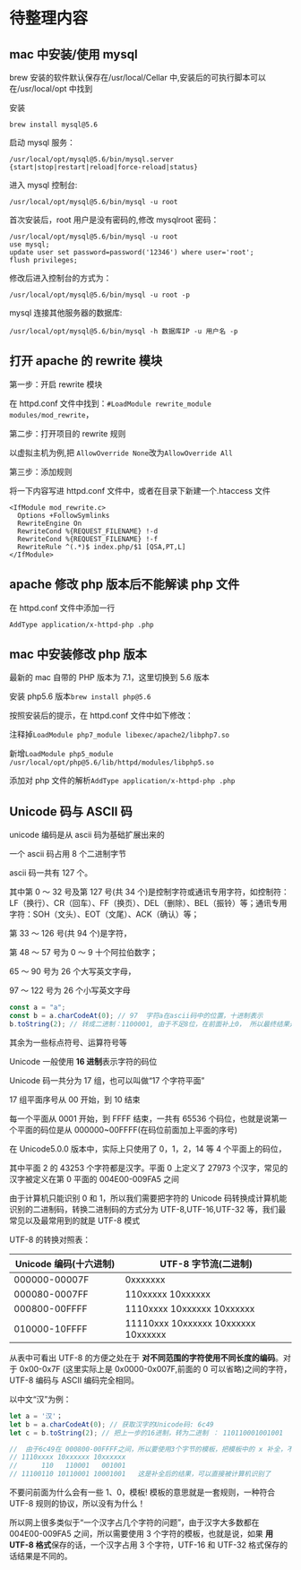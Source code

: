 # 待整理内容

## mac 中安装/使用 mysql

brew 安装的软件默认保存在/usr/local/Cellar 中,安装后的可执行脚本可以在/usr/local/opt 中找到

安装

```
brew install mysql@5.6
```

启动 mysql 服务：

```
/usr/local/opt/mysql@5.6/bin/mysql.server {start|stop|restart|reload|force-reload|status}
```

进入 mysql 控制台:

```
/usr/local/opt/mysql@5.6/bin/mysql -u root
```

首次安装后，root 用户是没有密码的,修改 mysqlroot 密码：

```
/usr/local/opt/mysql@5.6/bin/mysql -u root
use mysql;
update user set password=password('12346') where user='root';
flush privileges;
```

修改后进入控制台的方式为：

```
/usr/local/opt/mysql@5.6/bin/mysql -u root -p
```

mysql 连接其他服务器的数据库:

```
/usr/local/opt/mysql@5.6/bin/mysql -h 数据库IP -u 用户名 -p
```

## 打开 apache 的 rewrite 模块

第一步：开启 rewrite 模块

在 httpd.conf 文件中找到：`#LoadModule rewrite_module modules/mod_rewrite`，

第二步：打开项目的 rewrite 规则

以虚拟主机为例,把 `AllowOverride None`改为`AllowOverride All`

第三步：添加规则

将一下内容写进 httpd.conf 文件中，或者在目录下新建一个.htaccess 文件

```
<IfModule mod_rewrite.c>
  Options +FollowSymlinks
  RewriteEngine On
  RewriteCond %{REQUEST_FILENAME} !-d
  RewriteCond %{REQUEST_FILENAME} !-f
  RewriteRule ^(.*)$ index.php/$1 [QSA,PT,L]
</IfModule>
```

## apache 修改 php 版本后不能解读 php 文件

在 httpd.conf 文件中添加一行

```
AddType application/x-httpd-php .php
```

## mac 中安装修改 php 版本

最新的 mac 自带的 PHP 版本为 7.1，这里切换到 5.6 版本

安装 php5.6 版本`brew install php@5.6`

按照安装后的提示，在 httpd.conf 文件中如下修改：

注释掉`LoadModule php7_module libexec/apache2/libphp7.so`

新增`LoadModule php5_module /usr/local/opt/php@5.6/lib/httpd/modules/libphp5.so`

添加对 php 文件的解析`AddType application/x-httpd-php .php`

## Unicode 码与 ASCII 码

unicode 编码是从 ascii 码为基础扩展出来的

一个 ascii 码占用 8 个二进制字节

ascii 码一共有 127 个。

其中第 0 ～ 32 号及第 127 号(共 34 个)是控制字符或通讯专用字符，如控制符：LF（换行）、CR（回车）、FF（换页）、DEL（删除）、BEL（振铃）等；通讯专用字符：SOH（文头）、EOT（文尾）、ACK（确认）等；

第 33 ～ 126 号(共 94 个)是字符，

第 48 ～ 57 号为 0 ～ 9 十个阿拉伯数字；

65 ～ 90 号为 26 个大写英文字母，

97 ～ 122 号为 26 个小写英文字母

```js
const a = "a";
const b = a.charCodeAt(0); // 97  字符a在ascii码中的位置，十进制表示
b.toString(2); // 转成二进制：1100001, 由于不足8位，在前面补上0， 所以最终结果是01100001,
```

其余为一些标点符号、运算符号等

Unicode 一般使用 **16 进制**表示字符的码位

Unicode 码一共分为 17 组，也可以叫做“17 个字符平面”

17 组平面序号从 00 开始，到 10 结束

每一个平面从 0001 开始，到 FFFF 结束，一共有 65536 个码位，也就是说第一个平面的码位是从 000000~00FFFF(在码位前面加上平面的序号)

在 Unicode5.0.0 版本中，实际上只使用了 0，1，2，14 等 4 个平面上的码位，

其中平面 2 的 43253 个字符都是汉字。平面 0 上定义了 27973 个汉字，常见的汉字被定义在第 0 平面的 004E00-009FA5 之间

由于计算机只能识别 0 和 1，所以我们需要把字符的 Unicode 码转换成计算机能识别的二进制码，转换二进制码的方式分为 UTF-8,UTF-16,UTF-32 等，我们最常见以及最常用到的就是 UTF-8 模式

UTF-8 的转换对照表：

| Unicode 编码(十六进制)　 | UTF-8 字节流(二进制)                |
| ------------------------ | ----------------------------------- |
| 000000-00007F            | 0xxxxxxx                            |
| 000080-0007FF            | 110xxxxx 10xxxxxx                   |
| 000800-00FFFF            | 1110xxxx 10xxxxxx 10xxxxxx          |
| 010000-10FFFF            | 11110xxx 10xxxxxx 10xxxxxx 10xxxxxx |

从表中可看出 UTF-8 的方便之处在于 **对不同范围的字符使用不同长度的编码**。对于 0x00-0x7F (这里实际上是 0x0000-0x007F,前面的 0 可以省略)之间的字符，UTF-8 编码与 ASCII 编码完全相同。

以中文“汉”为例：

```js
let a = '汉'；
let b = a.charCodeAt(0); // 获取汉字的Unicode码: 6c49
let c = b.toString(2); // 把上一步的16进制，转为二进制 ： 110110001001001

//  由于6c49在 000800-00FFFF之间，所以要使用3个字节的模板，把模板中的 x 补全，不够的用0代替
// 1110xxxx 10xxxxxx 10xxxxxx
//      110   110001   001001
// 11100110 10110001 10001001   这是补全后的结果，可以直接被计算机识别了
```

不要问前面为什么会有一些 1、0，模板! 模板的意思就是一套规则，一种符合 UTF-8 规则的协议，所以没有为什么！

所以网上很多类似于“一个汉字占几个字符的问题”，由于汉字大多数都在 004E00-009FA5 之间，所以需要使用 3 个字符的模板，也就是说，如果 **用 UTF-8 格式**保存的话，一个汉字占用 3 个字符，UTF-16 和 UTF-32 格式保存的话结果是不同的。
